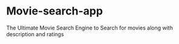 # Movie-search-app
The Ultimate Movie Search Engine to Search for movies along with description and ratings
